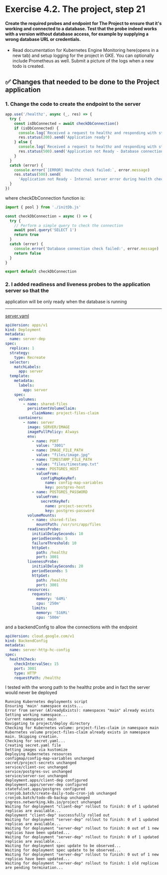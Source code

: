 # Exercise 4.2. The project, step 21

#### Create the required probes and endpoint for The Project to ensure that it's working and connected to a database. Test that the probe indeed works with a version without database access, for example by supplying a wrong database URL or credentials.

- Read documentation for Kubernetes Engine Monitoring here(opens in a new tab)
  and setup logging for the project in GKE. You can optionally include
  Prometheus as well. Submit a picture of the logs when a new todo is created.

## ✅ Changes that needed to be done to the Project application

### 1. Change the code to create the endpoint to the server

```js
app.use('/healthz', async (_, res) => {
  try {
    const isDbConnected = await checkDbConnection()
    if (isDbConnected) {
      console.log(`Received a request to healthz and responding with status 200`)
      res.status(200).send('Application ready')
    } else {
      console.log(`Received a request to healthz and responding with status 500 - DB not connected`)
      res.status(500).send('Application not Ready - Database connection failed')
    }
  }
  catch (error) {
    console.error(`[ERROR] Healthz check failed:`, error.message)
    res.status(500).send(
      'Application not Ready - Internal server error during health check')
  }
})
```

where checkDbConnection function is:

```js
import { pool } from './initDb.js'

const checkDbConnection = async () => {
  try {
    // Perform a simple query to check the connection
    await pool.query('SELECT 1')
    return true
  }
  catch (error) {
    console.error('Database connection check failed:', error.message)
    return false
  }
}

export default checkDbConnection

```

### 2. I added readiness and liveness probes to the application server so that the

application will be only ready when the database is running

---
[server.yaml](deploy/kubernetes/base/01-server.yaml)

```yaml
apiVersion: apps/v1
kind: Deployment
metadata:
  name: server-dep
spec:
  replicas: 1
  strategy:
    type: Recreate
  selector:
    matchLabels:
      app: server
  template:
    metadata:
      labels:
        app: server
    spec:
      volumes:
        - name: shared-files
          persistentVolumeClaim:
            claimName: project-files-claim
      containers:
        - name: server
          image: SERVER/IMAGE
          imagePullPolicy: Always
          env:
            - name: PORT
              value: "3001"
            - name: IMAGE_FILE_PATH
              value: "files/image.jpg"
            - name: TIMESTAMP_FILE_PATH
              value: "files/timestamp.txt"
            - name: POSTGRES_HOST
              valueFrom:
                configMapKeyRef:
                  name: config-map-variables
                  key: postgres-host
            - name: POSTGRES_PASSWORD
              valueFrom:
                secretKeyRef:
                  name: project-secrets
                  key: postgres-password
          volumeMounts:
            - name: shared-files
              mountPath: /usr/src/app/files
          readinessProbe:
            initialDelaySeconds: 10
            periodSeconds: 5
            failureThreshold: 10
            httpGet:
              path: /healthz
              port: 3001
          livenessProbe:
            initialDelaySeconds: 20
            periodSeconds: 5
            httpGet:
              path: /healthz
              port: 3001
          resources:
            requests:
              memory: '64Mi'
              cpu: '250m'
            limits:
              memory: '516Mi'
              cpu: '500m'
```

and a backendConfig to allow the connections with the endpoint

```yaml
apiVersion: cloud.google.com/v1
kind: BackendConfig
metadata:
  name: server-http-hc-config
spec:
  healthCheck:
    checkIntervalSec: 15
    port: 3001
    type: HTTP
    requestPath: /healthz
```

I tested with the wrong path to the healthz probe and in fact the server would
never be deployed

```
Running Kubernetes deployments script
Ensuring 'main' namespace exists...
Error from server (AlreadyExists): namespaces "main" already exists
Setting working namespace...
Current namespace: main
Navigating to project/deploy directory
Checking for Kubernetes volume: project-files-claim in namespace main
Kubernetes volume project-files-claim already exists in namespace main. Skipping creation.
Checking for secret.yaml...
Creating secret.yaml file
Setting images via kustomize
Deploying Kubernetes resources
configmap/config-map-variables unchanged
secret/project-secrets unchanged
service/client-svc unchanged
service/postgres-svc unchanged
service/server-svc unchanged
deployment.apps/client-dep configured
deployment.apps/server-dep configured
statefulset.apps/postgres configured
cronjob.batch/create-daily-todo-cron-job unchanged
cronjob.batch/todo-db-backup unchanged
ingress.networking.k8s.io/project unchanged
Waiting for deployment "client-dep" rollout to finish: 0 of 1 updated replicas are available...
deployment "client-dep" successfully rolled out
Waiting for deployment "server-dep" rollout to finish: 0 of 1 updated replicas are available...
Waiting for deployment "server-dep" rollout to finish: 0 out of 1 new replicas have been updated...
Waiting for deployment "server-dep" rollout to finish: 0 of 1 updated replicas are available...
Waiting for deployment spec update to be observed...
Waiting for deployment spec update to be observed...
Waiting for deployment "server-dep" rollout to finish: 0 out of 1 new replicas have been updated...
Waiting for deployment "server-dep" rollout to finish: 1 old replicas are pending termination...
```
